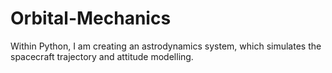 ﻿# Orbital-Mechanics

Within Python, I am creating an astrodynamics system, which simulates the spacecraft trajectory and attitude modelling. 
